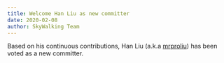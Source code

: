 ```yaml
---
title: Welcome Han Liu as new committer
date: 2020-02-08
author: SkyWalking Team
---
```


Based on his continuous contributions, Han Liu (a.k.a [mrproliu](https://github.com/mrproliu)) has been voted as a new committer.